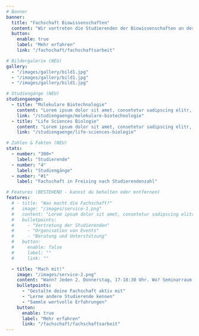 ```yaml
---
# Banner
banner:
  title: "Fachschaft Biowissenschaften"
  content: "Wir vertreten die Studierenden der Biowissenschaften an der TUM School of Life Sciences in Freising."
  button:
    enable: true
    label: "Mehr erfahren"
    link: "/fachschaft/fachschaftsarbeit"

# Bildergalerie (NEU)
gallery:
  - "/images/gallery/bild1.jpg"
  - "/images/gallery/bild1.jpg"
  - "/images/gallery/bild1.jpg"

# Studiengänge (NEU)
studiengaenge:
  - title: "Molekulare Biotechnologie"
    content: "Lorem ipsum dolor sit amet, consetetur sadipscing elitr, sed diam nonumy eirmod tempor invidunt..."
    link: "/studiengaenge/molekulare-biotechnologie"
  - title: "Life Sciences Biologie"
    content: "Lorem ipsum dolor sit amet, consetetur sadipscing elitr, sed diam nonumy eirmod tempor invidunt..."
    link: "/studiengaenge/life-sciences-biologie"

# Zahlen & Fakten (NEU)
stats:
  - number: "300+"
    label: "Studierende"
  - number: "4"
    label: "Studiengänge"
  - number: "#1"
    label: "Fachschaft in Freising nach Studierendenzahl"

# Features (BESTEHEND - kannst du behalten oder entfernen)
features:
  # - title: "Was macht die Fachschaft?"
  #   image: "/images/service-1.png"
  #   content: "Lorem ipsum dolor sit amet, consetetur sadipscing elitr, sed diam nonumy eirmod tempor invidunt ut labore et dolore magna aliquyam erat..."
  #   bulletpoints:
  #     - "Vertretung der Studierenden"
  #     - "Organisation von Events"
  #     - "Beratung und Unterstützung"
  #   button:
  #     enable: false
  #     label: ""
  #     link: ""

  - title: "Mach mit!"
    image: "/images/service-2.png"
    content: "Wann? Jeden 2. Donnerstag, 17-18:30 Uhr. Wo? Seminarraum 2"
    bulletpoints:
      - "Gestalte deine Fachschaft aktiv mit"
      - "Lerne andere Studierende kennen"
      - "Sammle wertvolle Erfahrungen"
    button:
      enable: true
      label: "Mehr erfahren"
      link: "/fachschaft/fachschaftsarbeit"
---
```


<!-- ---
# Banner
banner:
  title: "The Ultimate Starter Template You Need To Start Your Hugo Project"
  content: "Hugoplate is a free starter template built with Hugo and TailwindCSS, providing everything you need to jumpstart your Hugo project and save valuable time."
  image: "/images/banner.png"
  button:
    enable: true
    label: "Get Started For Free"
    link: "https://github.com/zeon-studio/hugoplate"

# Features
features:
  - title: "What's Included in Hugoplate"
    image: "/images/service-1.png"
    content: "Hugoplate is a comprehensive starter template that includes everything you need to get started with your Hugo project. What's Included in Hugoplate"
    bulletpoints:
      - "10+ Pre-build pages"
      - "95+ Google Pagespeed Score"
      - "Build with Hugo and TailwindCSS for easy and customizable styling"
      - "Fully responsive on all devices"
      - "SEO-optimized for better search engine rankings"
      - "**Open-source and free** for personal and commercial use"
    button:
      enable: false
      label: "Get Started Now"
      link: "#"

  - title: "Discover the Key Features Of Hugo"
    image: "/images/service-2.png"
    content: "Hugo is an all-in-one web framework for building fast, content-focused websites. It offers a range of exciting features for developers and website creators. Some of the key features are:"
    bulletpoints:
      - "Zero JS, by default: No JavaScript runtime overhead to slow you down."
      - "Customizable: Tailwind, MDX, and 100+ other integrations to choose from."
      - "UI-agnostic: Supports React, Preact, Svelte, Vue, Solid, Lit and more."
    button:
      enable: true
      label: "Get Started Now"
      link: "https://github.com/zeon-studio/hugoplate"

  - title: "The Top Reasons to Choose Hugo for Your Hugo Project"
    image: "/images/service-3.png"
    content: "With Hugo, you can build modern and content-focused websites without sacrificing performance or ease of use."
    bulletpoints:
      - "Instantly load static sites for better user experience and SEO."
      - "Intuitive syntax and support for popular frameworks make learning and using Hugo a breeze."
      - "Use any front-end library or framework, or build custom components, for any project size."
      - "Built on cutting-edge technology to keep your projects up-to-date with the latest web standards."
    button:
      enable: false
      label: ""
      link: ""
--- -->
